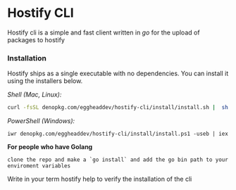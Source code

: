 # Hostify CLI


 Hostify cli is a simple and fast client written in _go_ for the upload of packages to hostify


### Installation

Hostify ships as a single executable with no dependencies. You can install it using the installers below.




*Shell (Mac, Linux):*
``` sh
curl -fsSL denopkg.com/eggheaddev/hostify-cli/install/install.sh |  sh
```

*PowerShell (Windows):*
```
iwr denopkg.com/eggheaddev/hostify-cli/install/install.ps1 -useb | iex
```


**For people who have Golang**
```
clone the repo and make a `go install` and add the go bin path to your enviroment variables
```


Write in your term hostify help to verify the installation of the cli

